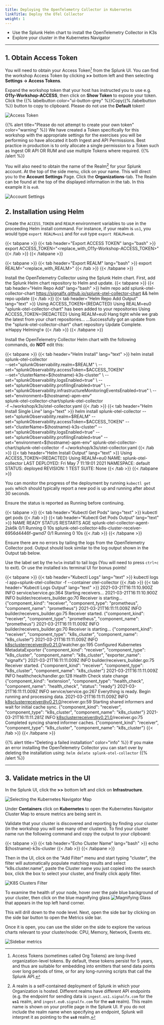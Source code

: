 ```yaml
---
title: Deploying the OpenTelemetry Collector in Kubernetes
linkTitle: Deploy the OTel Collector
weight: 1
---
```


* Use the Splunk Helm chart to install the OpenTelemetry Collector in K3s
* Explore your cluster in the Kubernetes Navigator

---

## 1. Obtain Access Token

You will need to obtain your Access Token[^1] from the Splunk UI. You can find the workshop Access Token by clicking **>>** bottom left and then selecting **Settings → Access Tokens**.

Expand the workshop token that your host has instructed you to use e.g. **O11y-Workshop-ACCESS**, then click on **Show Token** to expose your token. Click the {{% labelbutton color="ui-button-grey" %}}Copy{{% /labelbutton %}} button to copy to clipboard. Please do not use the **Default** token!

![Access Token](../../../imt/images/access-token.png)

{{% alert title="Please do not attempt to create your own token" color="warning" %}}
We have created a Token specifically for this workshop with the appropriate settings for the exercises you will be performing so have allocated it both Ingest and API Permissions.  Best practice in production is to only allocate a single permission to a Token such as Ingest OR API OR RUM and use multiple Tokens where required.
{{% /alert %}}

You will also need to obtain the name of the Realm[^2] for your Splunk account.  At the top of the side menu, click on your name. This will direct you to the **Account Settings** Page. Click the **Organizations**-tab. The Realm can be found at the top of the displayed information in the tab.  In this example it is `eu0`.

![Account Settings](../../../imt/images/account-settings.png)

## 2. Installation using Helm

Create the `ACCESS_TOKEN` and `REALM` environment variables to use in the proceeding Helm install command. For instance, if your realm is `us1`, you would type `export REALM=us1` and for `eu0` type `export REALM=eu0`.

{{< tabpane >}}
{{< tab header="Export ACCESS TOKEN" lang="bash" >}}
export ACCESS_TOKEN="<replace_with_O11y-Workshop-ACCESS_TOKEN>"
{{< /tab >}}
{{< /tabpane >}}

{{< tabpane >}}
{{< tab header="Export REALM" lang="bash" >}}
export REALM="<replace_with_REALM>"
{{< /tab >}}
{{< /tabpane >}}

Install the OpenTelemetry Collector using the Splunk Helm chart. First, add the Splunk Helm chart repository to Helm and update.
{{< tabpane >}}
{{< tab header="Helm Repo Add" lang="bash" >}}
helm repo add splunk-otel-collector-chart https://signalfx.github.io/splunk-otel-collector-chart && helm repo update
{{< /tab >}}
{{< tab header="Helm Repo Add Output" lang="text" >}}
Using ACCESS_TOKEN={REDACTED}
Using REALM=eu0
"splunk-otel-collector-chart" has been added to your repositories
Using ACCESS_TOKEN={REDACTED}
Using REALM=eu0
Hang tight while we grab the latest from your chart repositories...
...Successfully got an update from the "splunk-otel-collector-chart" chart repository
Update Complete. ⎈Happy Helming!⎈
{{< /tab >}}
{{< /tabpane >}}

Install the OpenTelemetry Collector Helm chart with the following commands, do **NOT** edit this:

{{< tabpane >}}
{{< tab header="Helm Install" lang="text" >}}
helm install splunk-otel-collector \
--set="splunkObservability.realm=$REALM" \
--set="splunkObservability.accessToken=$ACCESS_TOKEN" \
--set="clusterName=$(hostname)-k3s-cluster" \
--set="splunkObservability.logsEnabled=true" \
--set="splunkObservability.profilingEnabled=true" \
--set="splunkObservability.infrastructureMonitoringEventsEnabled=true" \
--set="environment=$(hostname)-apm-env" \
splunk-otel-collector-chart/splunk-otel-collector \
-f ~/workshop/k3s/otel-collector.yaml
{{< /tab >}}
{{< tab header="Helm Install Single Line" lang="text" >}}
helm install splunk-otel-collector --set="splunkObservability.realm=$REALM" --set="splunkObservability.accessToken=$ACCESS_TOKEN" --set="clusterName=$(hostname)-k3s-cluster" --set="splunkObservability.logsEnabled=true" --set="splunkObservability.profilingEnabled=true" --set="environment=$(hostname)-apm-env" splunk-otel-collector-chart/splunk-otel-collector -f ~/workshop/k3s/otel-collector.yaml
{{< /tab >}}
{{< tab header="Helm Install Output" lang="text" >}}
Using ACCESS_TOKEN={REDACTED}
Using REALM=eu0
NAME: splunk-otel-collector
LAST DEPLOYED: Fri May  7 11:19:01 2021
NAMESPACE: default
STATUS: deployed
REVISION: 1
TEST SUITE: None
{{< /tab >}}
{{< /tabpane >}}

You can monitor the progress of the deployment by running `kubectl get pods` which should typically report a new pod is up and running after about 30 seconds.

Ensure the status is reported as Running before continuing.

{{< tabpane >}}
{{< tab header="Kubectl Get Pods" lang="text" >}}
kubectl get pods
{{< /tab >}}
{{< tab header="Kubectl Get Pods Output" lang="text" >}}
NAME                                                          READY   STATUS    RESTARTS   AGE
splunk-otel-collector-agent-2sk6k                             0/1     Running   0          10s
splunk-otel-collector-k8s-cluster-receiver-6956d4446f-gwnd7   0/1     Running   0          10s
{{< /tab >}}
{{< /tabpane >}}

Ensure there are no errors by tailing the logs from the OpenTelemetry Collector pod. Output should look similar to the log output shown in the Output tab below.

Use the label set by the `helm` install to tail logs (You will need to press `ctrl+c` to exit). Or use the installed `k9s` terminal UI for bonus points!

{{< tabpane >}}
{{< tab header="Kubectl Logs" lang="text" >}}
kubectl logs -l app=splunk-otel-collector -f --container otel-collector
{{< /tab >}}
{{< tab header="Kubectl Logs Output" lang="text" >}}
2021-03-21T16:11:10.900Z        INFO    service/service.go:364  Starting receivers...
2021-03-21T16:11:10.900Z        INFO    builder/receivers_builder.go:70 Receiver is starting... {"component_kind": "receiver", "component_type": "prometheus", "component_name": "prometheus"}
2021-03-21T16:11:11.009Z        INFO    builder/receivers_builder.go:75 Receiver started.       {"component_kind": "receiver", "component_type": "prometheus", "component_name": "prometheus"}
2021-03-21T16:11:11.009Z        INFO    builder/receivers_builder.go:70 Receiver is starting... {"component_kind": "receiver", "component_type": "k8s_cluster", "component_name": "k8s_cluster"}
2021-03-21T16:11:11.009Z        INFO    k8sclusterreceiver@v0.21.0/watcher.go:195       Configured Kubernetes MetadataExporter  {"component_kind": "receiver", "component_type": "k8s_cluster", "component_name": "k8s_cluster", "exporter_name": "signalfx"}
2021-03-21T16:11:11.009Z        INFO    builder/receivers_builder.go:75 Receiver started.       {"component_kind": "receiver", "component_type": "k8s_cluster", "component_name": "k8s_cluster"}
2021-03-21T16:11:11.009Z        INFO    healthcheck/handler.go:128      Health Check state change       {"component_kind": "extension", "component_type": "health_check", "component_name": "health_check", "status": "ready"}
2021-03-21T16:11:11.009Z        INFO    service/service.go:267  Everything is ready. Begin running and processing data.
2021-03-21T16:11:11.009Z        INFO    k8sclusterreceiver@v0.21.0/receiver.go:59       Starting shared informers and wait for initial cache sync.      {"component_kind": "receiver", "component_type": "k8s_cluster", "component_name": "k8s_cluster"}
2021-03-21T16:11:11.281Z        INFO    k8sclusterreceiver@v0.21.0/receiver.go:75       Completed syncing shared informer caches.       {"component_kind": "receiver", "component_type": "k8s_cluster", "component_name": "k8s_cluster"}
{{< /tab >}}
{{< /tabpane >}}

{{% alert title="Deleting a failed installation" color="info" %}}
If you make an error installing the OpenTelemetry Collector you can start over by deleting the installation using:
`helm delete splunk-otel-collector`
{{% /alert %}}

---

## 3. Validate metrics in the UI

In the Splunk UI, click the **>>** bottom left and click on **Infrastructure**.

![Selecting the Kubernetes Navigator Map](../../../imt/images/clustermap-nav.gif)

Under **Containers** click on **Kubernetes** to open the Kubernetes Navigator Cluster Map to ensure metrics are being sent in.

Validate that your cluster is discovered and reporting by finding your cluster (in the workshop you will see many other clusters). To find your cluster name run the following command and copy the output to your clipboard:

{{< tabpane >}}
{{< tab header="Echo Cluster Name" lang="bash" >}}
echo $(hostname)-k3s-cluster
{{< /tab >}}
{{< /tabpane >}}

Then in the UI, click on the "Add Filter" menu and start typing "cluster", the filter will automatically populate matching results and select "k8s.cluster.name", paste the Cluster name you just copied into the search box, click the box to select your cluster, and finally click apply filter.

![K8S Clusters Filter](../../../imt/images/search-k3s-cluster.gif)

To examine the health of your node, hover over the pale blue background of your cluster, then click on the blue magnifying glass ![Magnifying Glass](../../../images/blue-cross.png) that appears in the top left hand corner.

This will drill down to the node level.  Next, open the side bar by clicking on the side bar button to open the Metrics side bar.

Once it is open, you can use the slider on the side to explore the various charts relevant to your cluster/node: CPU, Memory, Network, Events etc.

![Sidebar metrics](../../../imt/images/explore-metrics.png)

[^1]: Access Tokens (sometimes called Org Tokens) are long-lived organization-level tokens. By default, these tokens persist for 5 years, and thus are suitable for embedding into emitters that send data points over long periods of time, or for any long-running scripts that call the Splunk API.

[^2]: A realm is a self-contained deployment of Splunk in which your Organization is hosted. Different realms have different API endpoints (e.g. the endpoint for sending data is `ingest.us1.signalfx.com` for the **`us1`** realm, and `ingest.eu0.signalfx.com` for the **`eu0`** realm). This realm name is shown on your profile page in the Splunk UI. If you do not include the realm name when specifying an endpoint, Splunk will interpret it as pointing to the **`us0`** realm.
